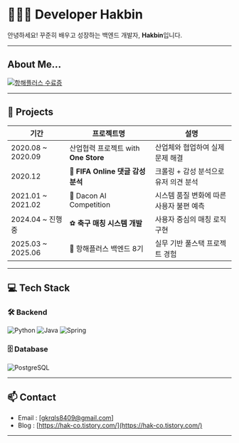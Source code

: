 # 👩🏻‍💻 Developer Hakbin


안녕하세요! 꾸준히 배우고 성장하는 백엔드 개발자, **Hakbin**입니다.  

---

## About Me...
[![항해플러스 수료증](https://static.spartacodingclub.kr/hanghae99/plus/completion/badge_purple.svg)](https://hhpluscertificateofcompletion.oopy.io/)

---

## 🚀 Projects

| 기간 | 프로젝트명 | 설명 |
|------|-------------|------|
| 2020.08 ~ 2020.09 | 산업협력 프로젝트 with **One Store** | 산업체와 협업하여 실제 문제 해결 |
| 2020.12 | 🧠 **FIFA Online 댓글 감성 분석** | 크롤링 + 감성 분석으로 유저 의견 분석 |
| 2021.01 ~ 2021.02 | 🤖 Dacon AI Competition | 시스템 품질 변화에 따른 사용자 불편 예측 |
| 2024.04 ~ 진행중 | ⚽ **축구 매칭 시스템 개발** | 사용자 중심의 매칭 로직 구현 |
| 2025.03 ~ 2025.06 | 🏫 항해플러스 백엔드 8기 | 실무 기반 풀스택 프로젝트 경험 |

---

## 💻 Tech Stack

### 🛠️ Backend
![Python](https://img.shields.io/badge/Python-3776AB?style=flat-square&logo=python&logoColor=white)
![Java](https://img.shields.io/badge/Java-ED8B00?style=flat-square&logo=openjdk&logoColor=white)
![Spring](https://img.shields.io/badge/Spring-6DB33F?style=flat-square&logo=spring&logoColor=white)

### 🗄️ Database
![PostgreSQL](https://img.shields.io/badge/PostgreSQL-316192?style=flat-square&logo=postgresql&logoColor=white)

---

## 📫 Contact

- Email : [gkrqls8409@gmail.com]
- Blog : [https://hak-co.tistory.com/](https://hak-co.tistory.com/)

---

